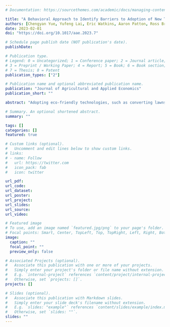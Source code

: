 ```yaml
---
# Documentation: https://sourcethemes.com/academic/docs/managing-content/

title: "A Behavioral Approach to Identify Barriers to Adoption of New Technology: A Case Study of Low-input Turfgrasses"
authors: [Chengyan Yue, Yufeng Lai, Eric Watkins, Aaron Patton, Ross Braun]
date: 2023-02-01
doi: "https://doi.org/10.1017/aae.2023.7"

# Schedule page publish date (NOT publication's date).
publishDate:

# Publication type.
# Legend: 0 = Uncategorized; 1 = Conference paper; 2 = Journal article;
# 3 = Preprint / Working Paper; 4 = Report; 5 = Book; 6 = Book section;
# 7 = Thesis; 8 = Patent
publication_types: ["2"]

# Publication name and optional abbreviated publication name.
publication: "Journal of Agricultural and Applied Economics"
publication_short: ""

abstract: "Adopting eco-friendly technologies, such as converting lawns to alternative low-input grass species, can reduce household expenditures and mitigate negative environmental impacts at the same time. However, the rate of adoption of these technologies has not been as high as expected. This study develops a behavioral framework to identify barriers to new technology adoption by incorporating both prospect theory and present bias. We apply the framework in a choice experiment to investigate the relative importance of several factors that shape decisions associated with adoption of low-input turfgrass. We find that loss aversion plays a significant role. Though consumers exhibit present bias, long-term benefits still matter to them. Insights from the behavior model suggest that marketing and government programs that promote cost–benefit-efficient technologies should focus on eliminating or reducing potential losses caused by product failure."

# Summary. An optional shortened abstract.
summary: ""

tags: []
categories: []
featured: true

# Custom links (optional).
#   Uncomment and edit lines below to show custom links.
# links:
# - name: Follow
#   url: https://twitter.com
#   icon_pack: fab
#   icon: twitter

url_pdf:
url_code:
url_dataset:
url_poster:
url_project:
url_slides:
url_source:
url_video:

# Featured image
# To use, add an image named `featured.jpg/png` to your page's folder. 
# Focal points: Smart, Center, TopLeft, Top, TopRight, Left, Right, BottomLeft, Bottom, BottomRight.
image:
  caption: ""
  focal_point: ""
  preview_only: false

# Associated Projects (optional).
#   Associate this publication with one or more of your projects.
#   Simply enter your project's folder or file name without extension.
#   E.g. `internal-project` references `content/project/internal-project/index.md`.
#   Otherwise, set `projects: []`.
projects: []

# Slides (optional).
#   Associate this publication with Markdown slides.
#   Simply enter your slide deck's filename without extension.
#   E.g. `slides: "example"` references `content/slides/example/index.md`.
#   Otherwise, set `slides: ""`.
slides: ""
---
```

